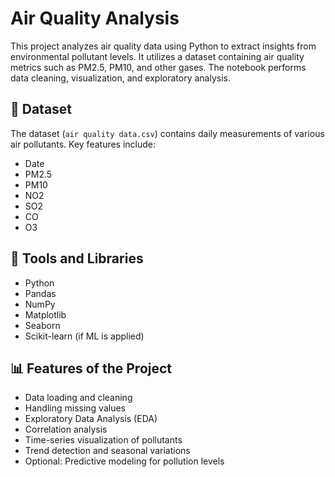 # Air Quality Analysis

This project analyzes air quality data using Python to extract insights from environmental pollutant levels. It utilizes a dataset containing air quality metrics such as PM2.5, PM10, and other gases. The notebook performs data cleaning, visualization, and exploratory analysis.

## 📁 Dataset

The dataset (`air quality data.csv`) contains daily measurements of various air pollutants. Key features include:

- Date
- PM2.5
- PM10
- NO2
- SO2
- CO
- O3

## 🔧 Tools and Libraries

- Python
- Pandas
- NumPy
- Matplotlib
- Seaborn
- Scikit-learn (if ML is applied)

## 📊 Features of the Project

- Data loading and cleaning
- Handling missing values
- Exploratory Data Analysis (EDA)
- Correlation analysis
- Time-series visualization of pollutants
- Trend detection and seasonal variations
- Optional: Predictive modeling for pollution levels

